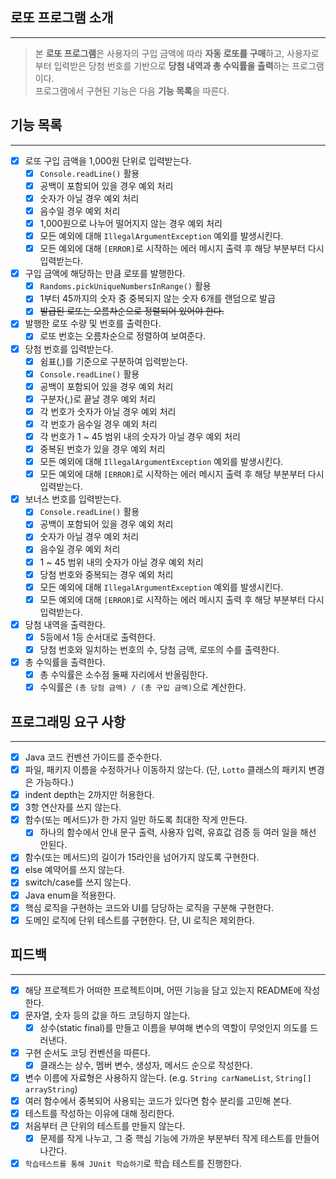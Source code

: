 ## 로또 프로그램 소개
***

> 본 **로또 프로그램**은 사용자의 구입 금액에 따라 **자동 로또를 구매**하고, 사용자로부터 입력받은 당첨 번호를 기반으로 **당첨 내역과 총 수익률을 출력**하는 프로그램이다.  
> 프로그램에서 구현된 기능은 다음 **기능 목록**을 따른다.

## 기능 목록
***

- [x] 로또 구입 금액을 1,000원 단위로 입력받는다.
    - [x] `Console.readLine()` 활용
    - [x] 공백이 포함되어 있을 경우 예외 처리
    - [x] 숫자가 아닐 경우 예외 처리
    - [x] 음수일 경우 예외 처리
    - [x] 1,000원으로 나누어 떨어지지 않는 경우 예외 처리
    - [x] 모든 예외에 대해 `IllegalArgumentException` 예외를 발생시킨다.
    - [x] 모든 예외에 대해 `[ERROR]`로 시작하는 에러 메시지 출력 후 해당 부분부터 다시 입력받는다.

- [x] 구입 금액에 해당하는 만큼 로또를 발행한다.
    - [x] `Randoms.pickUniqueNumbersInRange()` 활용
    - [x] 1부터 45까지의 숫자 중 중복되지 않는 숫자 6개를 랜덤으로 발급
    - [x] ~~발급된 로또는 오름차순으로 정렬되어 있어야 한다.~~

- [x] 발행한 로또 수량 및 번호를 출력한다.
    - [x] 로또 번호는 오름차순으로 정렬하여 보여준다.

- [x] 당첨 번호를 입력받는다.
    - [x] 쉼표(,)를 기준으로 구분하여 입력받는다.
    - [x] `Console.readLine()` 활용
    - [x] 공백이 포함되어 있을 경우 예외 처리
    - [x] 구분자(,)로 끝날 경우 예외 처리
    - [x] 각 번호가 숫자가 아닐 경우 예외 처리
    - [x] 각 번호가 음수일 경우 예외 처리
    - [x] 각 번호가 1 ~ 45 범위 내의 숫자가 아닐 경우 예외 처리
    - [x] 중복된 번호가 있을 경우 예외 처리
    - [x] 모든 예외에 대해 `IllegalArgumentException` 예외를 발생시킨다.
    - [x] 모든 예외에 대해 `[ERROR]`로 시작하는 에러 메시지 출력 후 해당 부분부터 다시 입력받는다.

- [x] 보너스 번호를 입력받는다.
    - [x] `Console.readLine()` 활용
    - [x] 공백이 포함되어 있을 경우 예외 처리
    - [x] 숫자가 아닐 경우 예외 처리
    - [x] 음수일 경우 예외 처리
    - [x] 1 ~ 45 범위 내의 숫자가 아닐 경우 예외 처리
    - [x] 당첨 번호와 중복되는 경우 예외 처리
    - [x] 모든 예외에 대해 `IllegalArgumentException` 예외를 발생시킨다.
    - [x] 모든 예외에 대해 `[ERROR]`로 시작하는 에러 메시지 출력 후 해당 부분부터 다시 입력받는다.

- [x] 당첨 내역을 출력한다.
    - [x] 5등에서 1등 순서대로 출력한다.
    - [x] 당첨 번호와 일치하는 번호의 수, 당첨 금액, 로또의 수를 출력한다.

- [x] 총 수익률을 출력한다.
    - [x] 총 수익률은 소수점 둘째 자리에서 반올림한다.
    - [x] 수익률은 `(총 당첨 금액) / (총 구입 금액)`으로 계산한다.

## 프로그래밍 요구 사항
***

- [x] Java 코드 컨벤션 가이드를 준수한다.
- [x] 파일, 패키지 이름을 수정하거나 이동하지 않는다. (단, `Lotto` 클래스의 패키지 변경은 가능하다.)
- [x] indent depth는 2까지만 허용한다.
- [x] 3항 연산자를 쓰지 않는다.
- [x] 함수(또는 메서드)가 한 가지 일만 하도록 최대한 작게 만든다.
    - [x] 하나의 함수에서 안내 문구 출력, 사용자 입력, 유효값 검증 등 여러 일을 해선 안된다.
- [x] 함수(또는 메서드)의 길이가 15라인을 넘어가지 않도록 구현한다.
- [x] else 예약어를 쓰지 않는다.
- [x] switch/case를 쓰지 않는다.
- [x] Java enum을 적용한다.
- [x] 핵심 로직을 구현하는 코드와 UI를 담당하는 로직을 구분해 구현한다.
- [x] 도메인 로직에 단위 테스트를 구현한다. 단, UI 로직은 제외한다.

## 피드백
***

- [x] 해당 프로젝트가 어떠한 프로젝트이며, 어떤 기능을 담고 있는지 README에 작성한다.
- [x] 문자열, 숫자 등의 값을 하드 코딩하지 않는다.
    - [x] 상수(static final)를 만들고 이름을 부여해 변수의 역할이 무엇인지 의도를 드러낸다.
- [x] 구현 순서도 코딩 컨벤션을 따른다.
    - [x] 클래스는 상수, 멤버 변수, 생성자, 메서드 순으로 작성한다.
- [x] 변수 이름에 자료형은 사용하지 않는다. (e.g. `String carNameList`, `String[] arrayString`)
- [x] 여러 함수에서 중복되어 사용되는 코드가 있다면 함수 분리를 고민해 본다.
- [x] 테스트를 작성하는 이유에 대해 정리한다.
- [x] 처음부터 큰 단위의 테스트를 만들지 않는다.
    - [x] 문제를 작게 나누고, 그 중 핵심 기능에 가까운 부분부터 작게 테스트를 만들어 나간다.
- [x] `학습테스트를 통해 JUnit 학습하기`로 학습 테스트를 진행한다.